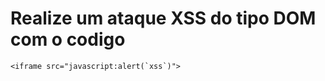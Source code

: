 # Realize um ataque XSS do tipo DOM com o codigo 

```
<iframe src="javascript:alert(`xss`)">
```


